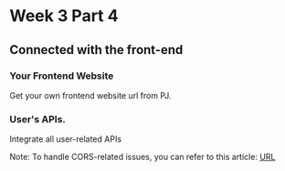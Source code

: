 # Week 3 Part 4

## Connected with the front-end

### Your Frontend Website 

Get your own frontend website url from PJ.

### User's APIs.

Integrate all user-related APIs

Note: To handle CORS-related issues, you can refer to this article: [URL](https://expressjs.com/en/resources/middleware/cors.html)